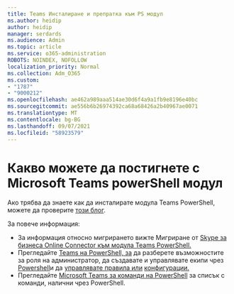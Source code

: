 ```yaml
---
title: Teams Инсталиране и препратка към PS модул
ms.author: heidip
author: heidip
manager: serdards
ms.audience: Admin
ms.topic: article
ms.service: o365-administration
ROBOTS: NOINDEX, NOFOLLOW
localization_priority: Normal
ms.collection: Adm_O365
ms.custom:
- "1787"
- "9000212"
ms.openlocfilehash: ae462a989aaa514ae30d6f4a9a1fb9e8196e40bc
ms.sourcegitcommit: ae556b6b26974392ca68a68426a2b40967ae0071
ms.translationtype: MT
ms.contentlocale: bg-BG
ms.lasthandoff: 09/07/2021
ms.locfileid: "58923579"
---
```

# <a name="what-you-can-accomplish-with-microsoft-teams-powershell-module"></a>Какво можете да постигнете с Microsoft Teams powerShell модул

Ако трябва да знаете как да инсталирате модула Teams PowerShell, можете да проверите [този блог](https://blogs.technet.microsoft.com/skypehybridguy/2017/11/07/microsoft-teams-powershell-support/).

За повече информация:

- За информация относно мигрирането вижте Мигриране от [Skype за бизнеса Online Connector към модула Teams PowerShell.](https://docs.microsoft.com/microsoftteams/teams-powershell-move-from-sfbo#how-to-migrate)
- Прегледайте [Teams на PowerShell, за](https://docs.microsoft.com/MicrosoftTeams/teams-powershell-overview) да разберете възможностите за роля на администратор, да създавате и управлявате екипи чрез [Powershell](https://docs.microsoft.com/MicrosoftTeams/teams-powershell-overview#creating-and-managing-teams-via-powershell)и да [управлявате правила или](https://docs.microsoft.com/MicrosoftTeams/teams-powershell-overview#managing-policies-via-powershell) [конфигурации.](https://docs.microsoft.com/MicrosoftTeams/teams-powershell-overview#managing-configurations-via-powershell) [](https://docs.microsoft.com/MicrosoftTeams/using-admin-roles) 
- Прегледайте [Microsoft Teams за команди на PowerShell](https://docs.microsoft.com/powershell/module/teams/?view=teams-ps) за списък с команди, налични чрез PowerShell. 
